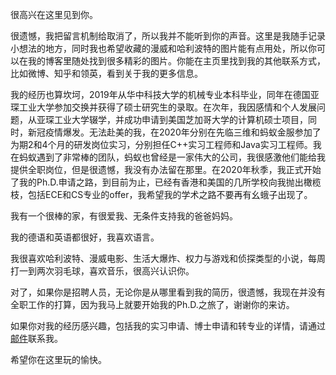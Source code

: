 很高兴在这里见到你。

很遗憾，我把留言机制给取消了，所以我并不能听到你的声音。这里是我随手记录小想法的地方，同时我也希望收藏的漫威和哈利波特的图片能有点用处，所以你可以在我的博客里随处找到很多精彩的图片。你能在主页里找到我的其他联系方式，比如微博、知乎和领英，看到关于我的更多信息。

我的经历也算坎坷，2019年从华中科技大学的机械专业本科毕业，同年在德国亚琛工业大学参加交换并获得了硕士研究生的录取。在次年，我因感情和个人发展问题，从亚琛工业大学辍学，并成功申请到美国芝加哥大学的计算机硕士项目，同时，新冠疫情爆发。无法赴美的我，在2020年分别在先临三维和蚂蚁金服参加了为期2和4个月的研发岗位实习，分别担任C++实习工程师和Java实习工程师。我在蚂蚁遇到了非常棒的团队，蚂蚁也曾经是一家伟大的公司，我很感激他们能给我提供全职岗位，但是很遗憾，我没有办法留在那里。在2020年秋季，我正式开始了我的Ph.D.申请之路，到目前为止，已经有香港和美国的几所学校向我抛出橄榄枝，包括ECE和CS专业的offer，我希望我的学术之路不要再有幺蛾子出现了。

我有一个很棒的家，有很爱我、无条件支持我的爸爸妈妈。

我的德语和英语都很好，我喜欢语言。

我很喜欢哈利波特、漫威电影、生活大爆炸、权力与游戏和侦探类型的小说，每周打一到两次羽毛球，喜欢音乐，很高兴认识你。

对了，如果你是招聘人员，无论你是从哪里看到我的简历，很遗憾，我现在并没有全职工作的打算，因为我马上就要开始我的Ph.D.之旅了，谢谢你的来访。

如果你对我的经历感兴趣，包括我的实习申请、博士申请和转专业的详情，请通过[邮件](zhangyihua2020@outlook.com)联系我。

希望你在这里玩的愉快。